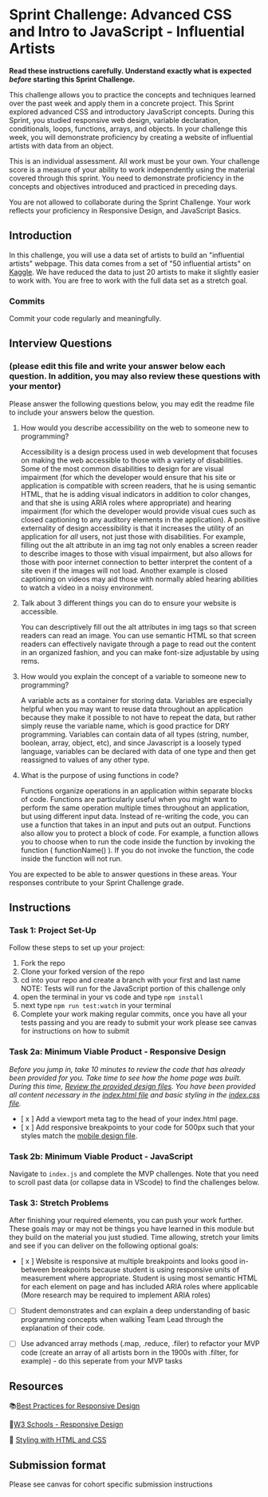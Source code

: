 # Sprint Challenge: Advanced CSS and Intro to JavaScript - Influential Artists

**Read these instructions carefully. Understand exactly what is expected _before_ starting this Sprint Challenge.**

This challenge allows you to practice the concepts and techniques learned over the past week and apply them in a concrete project. This Sprint explored advanced CSS and introductory JavaScript concepts. During this Sprint, you studied responsive web design, variable declaration, conditionals, loops, functions, arrays, and objects. In your challenge this week, you will demonstrate proficiency by creating a website of influential artists with data from an object.

This is an individual assessment. All work must be your own. Your challenge score is a measure of your ability to work independently using the material covered through this sprint. You need to demonstrate proficiency in the concepts and objectives introduced and practiced in preceding days.

You are not allowed to collaborate during the Sprint Challenge. Your work reflects your proficiency in Responsive Design, and JavaScript Basics.


## Introduction

In this challenge, you will use a data set of artists to build an "influential artists" webpage. This data comes from a set of "50 influential artists" on [Kaggle](https://www.kaggle.com/ikarus777/best-artworks-of-all-time). We have reduced the data to just 20 artists to make it slightly easier to work with. You are free to work with the full data set as a stretch goal.

### Commits

Commit your code regularly and meaningfully. 

## Interview Questions
### (please edit this file and write your answer below each question. In addition, you may also review these questions with your mentor)

Please answer the following questions below, you may edit the readme file to include your answers below the question.

1. How would you describe accessibility on the web to someone new to programming?

    Accessibility is a design process used in web development that focuses on making the web accessible to those with a variety of disabilities. Some of the most common disabilities to design for are visual impairment (for which the developer would ensure that his site or application is compatible with screen readers, that he is using semantic HTML, that he is adding visual indicators in addition to color changes, and that she is using ARIA roles where appropriate) and hearing impairment (for which the developer would provide visual cues such as closed captioning to any auditory elements in the application). A positive externality of design accessibility is that it increases the utility of an application for *all* users, not just those with disabilities. For example, filling out the alt attribute in an img tag not only enables a screen reader to describe images to those with visual impairment, but also allows for those with poor internet connection to better interpret the content of a site even if the images will not load. Another example is closed captioning on videos may aid those with normally abled hearing abilities to watch a video in a noisy environment. 

2. Talk about 3 different things you can do to ensure your website is accessible. 

    You can descriptively fill out the alt attributes in img tags so that screen readers can read an image. You can use semantic HTML so that screen readers can effectively navigate through a page to read out the content in an organized fashion, and you can make font-size adjustable by using rems. 

3. How would you explain the concept of a variable to someone new to programming?

    A variable acts as a container for storing data. Variables are especially helpful when you may want to reuse data throughout an application because they make it possible to not have to repeat the data, but rather simply reuse the variable name, which is good practice for DRY programming. Variables can contain data of all types (string, number, boolean, array, object, etc), and since Javascript is a loosely typed language, variables can be declared with data of one type and then get reassigned to values of any other type.

4. What is the purpose of using functions in code?

    Functions organize operations in an application within separate blocks of code. Functions are particularly useful when you might want to perform the same operation multiple times throughout an application, but using different input data. Instead of re-writing the code, you can use a function that takes in an input and puts out an output. Functions also allow you to protect a block of code. For example, a function allows you to choose when to run the code inside the function by invoking the function ( functionName() ). If you do not invoke the function, the code inside the function will not run.

You are expected to be able to answer questions in these areas. Your responses contribute to your Sprint Challenge grade. 

## Instructions

### Task 1: Project Set-Up

Follow these steps to set up your project:

1. Fork the repo
2. Clone your forked version of the repo
3. cd into your repo and create a branch with your first and last name
NOTE: Tests will run for the JavaScript portion of this challenge only
4. open the terminal in your vs code and type `npm install`
5. next type `npm run test:watch` in your terminal
6. Complete your work making regular commits, once you have all your tests passing and you are ready to submit your work please see canvas for instructions on how to submit

### Task 2a:  Minimum Viable Product - Responsive Design

*Before you jump in, take 10 minutes to review the code that has already been provided for you. Take time to see how the home page was built. During this time, [Review the provided design files](design/). You have been provided all content necessary in the [index.html file](index.html) and basic styling in the [index.css file](css/index.css).*

* [ x ] Add a viewport meta tag to the head of your index.html page.
* [ x ] Add responsive breakpoints to your code for 500px such that your styles match the [mobile design file](design/Mobile.png).

### Task 2b: Minimum Viable Product - JavaScript

Navigate to `index.js` and complete the MVP challenges. Note that you need to scroll past data (or collapse data in VScode) to find the challenges below.

### Task 3: Stretch Problems

After finishing your required elements, you can push your work further. These goals may or may not be things you have learned in this module but they build on the material you just studied. Time allowing, stretch your limits and see if you can deliver on the following optional goals:

* [ x ] Website is responsive at multiple breakpoints and looks good in-between breakpoints because student is using responsive units of measurement where appropriate. Student is using most semantic HTML for each element on page and has included ARIA roles where applicable (More research may be required to implement ARIA roles)  
* [ ] Student demonstrates and can explain a deep understanding of basic programming concepts when walking Team Lead through the explanation of their code.
* [ ] Use advanced array methods (.map, .reduce, .filer) to refactor your MVP code (create an array of all artists born in the 1900s with .filter, for example) - do this seperate from your MVP tasks


## Resources

📚[Best Practices for Responsive Design](https://www.browserstack.com/guide/responsive-design-breakpoints)

🤝[W3 Schools - Responsive Design](https://www.w3schools.com/html/html_responsive.asp)

👀 [Styling with HTML and CSS](https://www.w3schools.com/html/html_css.asp)

## Submission format

Please see canvas for cohort specific submission instructions 
